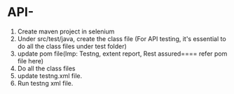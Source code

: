 # API-

1. Create maven project in selenium
2. Under src/test/java, create the class file (For API testing, it's essential to do all the class files under test folder)
3. update pom file(Imp: Testng, extent report, Rest assured==== refer pom file here)
4. Do all the class files
5. update testng.xml file.
6. Run testng xml file.
